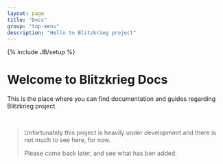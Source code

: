 ```yaml
---
layout: page
title: "Docs"
group: "top-menu"
description: "Hello to Blitzkrieg project"
---
```

{% include JB/setup %}

# Welcome to Blitzkrieg Docs

This is the place where you can find documentation and guides regarding Blitzkrieg project.

<p>&nbsp;</p>
<p class="text-center"><i class="fa fa-cog fa-4x fa-spin"></i></p>

> Unfortunately this project is heavily under development and there is not much to see here, for now.
>
> Please come back later, and see what has ben added.
